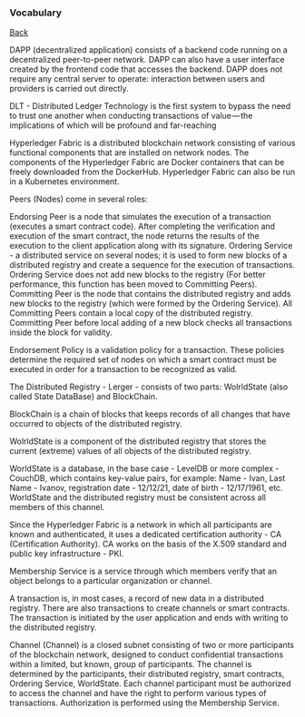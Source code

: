 ### Vocabulary
[Back](/README.md) 

DAPP (decentralized application) consists of a backend code running on a decentralized peer-to-peer network. DAPP can also have a user interface created by the frontend code that accesses the backend. DAPP does not require any central server to operate: interaction between users and providers is carried out directly.

DLT - Distributed Ledger Technology is the first system to bypass the need to trust one another when conducting transactions of value — the implications of which will be profound and far-reaching


Hyperledger Fabric is a distributed blockchain network consisting of various functional components that are installed on network nodes. The components of the Hyperledger Fabric are Docker containers that can be freely downloaded from the DockerHub. Hyperledger Fabric can also be run in a Kubernetes environment.

Peers (Nodes) come in several roles:


Endorsing Peer is a node that simulates the execution of a transaction (executes a smart contract code). After completing the verification and execution of the smart contract, the node returns the results of the execution to the client application along with its signature.
Ordering Service - a distributed service on several nodes; it is used to form new blocks of a distributed registry and create a sequence for the execution of transactions. Ordering Service does not add new blocks to the registry (For better performance, this function has been moved to Committing Peers).
Committing Peer is the node that contains the distributed registry and adds new blocks to the registry (which were formed by the Ordering Service). All Committing Peers contain a local copy of the distributed registry. Committing Peer before local adding of a new block checks all transactions inside the block for validity.

Endorsement Policy is a validation policy for a transaction. These policies determine the required set of nodes on which a smart contract must be executed in order for a transaction to be recognized as valid.


The Distributed Registry - Lerger - consists of two parts: WolrldState (also called State DataBase) and BlockChain.


BlockChain is a chain of blocks that keeps records of all changes that have occurred to objects of the distributed registry.


WolrldState is a component of the distributed registry that stores the current (extreme) values ​​of all objects of the distributed registry.


WorldState is a database, in the base case - LevelDB or more complex - CouchDB, which contains key-value pairs, for example: Name - Ivan, Last Name - Ivanov, registration date - 12/12/21, date of birth - 12/17/1961, etc. WorldState and the distributed registry must be consistent across all members of this channel.


Since the Hyperledger Fabric is a network in which all participants are known and authenticated, it uses a dedicated certification authority - CA (Certification Authority). CA works on the basis of the X.509 standard and public key infrastructure - PKI.


Membership Service is a service through which members verify that an object belongs to a particular organization or channel.


A transaction is, in most cases, a record of new data in a distributed registry.
There are also transactions to create channels or smart contracts. The transaction is initiated by the user application and ends with writing to the distributed registry.


Channel (Channel) is a closed subnet consisting of two or more participants of the blockchain network, designed to conduct confidential transactions within a limited, but known, group of participants. The channel is determined by the participants, their distributed registry, smart contracts, Ordering Service, WorldState. Each channel participant must be authorized to access the channel and have the right to perform various types of transactions. Authorization is performed using the Membership Service.
